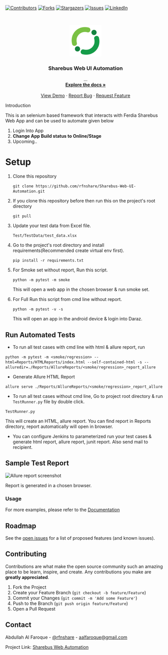 [![Contributors][contributors-shield]][contributors-url]
[![Forks][forks-shield]][forks-url]
[![Stargazers][stars-shield]][stars-url]
[![Issues][issues-shield]][issues-url]
[![LinkedIn][linkedin-shield]][linkedin-url]
<!-- PROJECT LOGO -->

<br />
<p align="center">
    <img src="Resources/sharebus.png" alt="Logo" height="100">

  <h3 align="center">Sharebus Web UI Automation</h3>

  <p align="center">
    ...
    <br />
    <a href="#"><strong>Explore the docs »</strong></a>
    <br />
    <br />
    <a href="#">View Demo</a>
    ·
    <a href="https://github.com/rfnshare/workspace-laznormal/issues">Report Bug</a>
    ·
    <a href="#">Request Feature</a>
  </p>
Introduction

This is an selenium based framework that interacts with Ferdia Sharebus Web App and can be used to automate given below

1. Login Into App
2. **Change App Build status to Online/Stage**
3. Upcoming..

# Setup

1. Clone this repository
    ```
    git clone https://github.com/rfnshare/Sharebus-Web-UI-Automation.git
    ```

2. If you clone this repository before then run this on the project's root directory
    ```
    git pull
    ```
3. Update your test data from Excel file.
    ```
    Test/TestData/test_data.xlsx
    ```
   
4. Go to the project's root directory and install requirements(Recommended create virtual env first).
    ```
    pip install -r requirements.txt
    ```
   
5. For Smoke set without report, Run this script.
    ```
    python -m pytest -m smoke
    ```
   This will open a web app in the chosen browser & run smoke set.

6. For Full Run this script from cmd line without report.
    ```
    python -m pytest -v -s
    ```
   This will open an app in the android device & login into Daraz.

## Run Automated Tests

* To run all test cases with cmd line with html & allure report, run
```
python -m pytest -m <smoke/regression> --html=Reports/HTMLReports/index.html --self-contained-html -s --alluredir=./Reports/AllureReports/<smoke/regression>_report_allure
```
* Generate Allure HTML Report
```
allure serve ./Reports/AllureReports/<smoke/regression>_report_allure
```
* To run all test cases without cmd line, Go to project root directory & run `TestRunner.py` file by double click.
```
TestRunner.py
```
This will create an HTML, allure report. You can find report in Reports directory, report automatically will open in browser.
* You can configure Jenkins to parameterized run your test cases & generate html report, allure report, junit report. Also send mail to recipient.

## Sample Test Report

![Allure report screenshot](https://raw.githubusercontent.com/startrug/phptravels-selenium-py/screenshots/allure_report.png "Allure report screenshot")

Report is generated in a chosen browser.
### Usage


For more examples,  please refer to the [Documentation](https://example.com)

<!-- ROADMAP -->
## Roadmap

See the [open issues](https://github.com/rfnshare/workspace-laznormal/issues) for a list of proposed features (and known issues).



<!-- CONTRIBUTING -->
## Contributing

Contributions are what make the open source community such an amazing place to be learn, inspire, and create. Any contributions you make are **greatly appreciated**.

1. Fork the Project
2. Create your Feature Branch (`git checkout -b feature/Feature`)
3. Commit your Changes (`git commit -m 'Add some Feature'`)
4. Push to the Branch (`git push origin feature/Feature`)
5. Open a Pull Request

<!-- CONTACT -->
## Contact

Abdullah Al Faroque - [@rfnshare](https://twitter.com/rfnshare) - aalfaroque@gmail.com

Project Link: [Sharebus Web Automation](https://github.com/rfnshare/Sharebus-Web-UI-Automation.git)


<!-- MARKDOWN LINKS & IMAGES -->
<!-- https://www.markdownguide.org/basic-syntax/#reference-style-links -->
[contributors-shield]: https://img.shields.io/badge/contributors-0-yellow?style=for-the-badge
[contributors-url]: https://github.com/rfnshare/workspace-laznormal/graphs/contributors
[forks-shield]: https://img.shields.io/badge/froks-0-blue?style=for-the-badge
[forks-url]: https://github.com/rfnshare/workspace-laznormal/network/members
[stars-shield]: https://img.shields.io/badge/stars-0-red?style=for-the-badge
[stars-url]: https://github.com/rfnshare/workspace-laznormal/stargazers
[issues-shield]: https://img.shields.io/badge/issues-0-success?style=for-the-badge
[issues-url]: https://github.com/rfnshare/workspace-laznormal/issues
[linkedin-shield]: https://img.shields.io/badge/-LinkedIn-black.svg?style=for-the-badge&logo=linkedin&colorB=555
[linkedin-url]: https://linkedin.com/in/rfnshare
